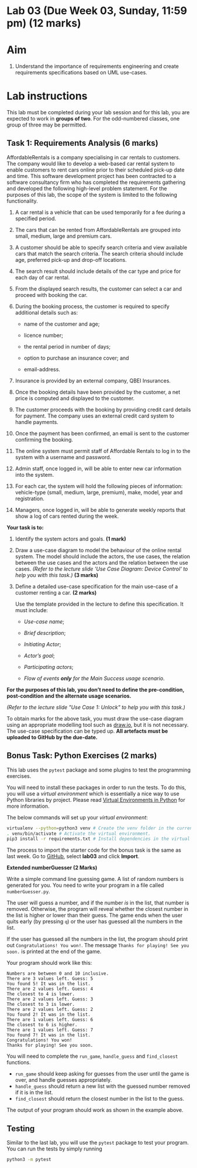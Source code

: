 # Lab 03 (Due Week 03, Sunday, 11:59 pm) (12 marks)

# Aim

1.  Understand the importance of requirements engineering and create requirements specifications based on UML use-cases.

# Lab instructions

This lab must be completed during your lab session and for this lab, you are expected to work in **groups of two**. For the odd-numbered classes, one group of three may be permitted.

## Task 1: Requirements Analysis (6 marks)

AffordableRentals is a company specialising in car rentals to customers. The company would like to develop a web-based car rental system to enable customers to rent cars online prior to their scheduled pick-up date and time. This software development project has been contracted to a software consultancy firm who has completed the requirements gathering and developed the following high-level problem statement. For the purposes of this lab, the scope of the system is limited to the following functionality.

1.  A car rental is a vehicle that can be used temporarily for a fee during a specified period.
    
2.  The cars that can be rented from AffordableRentals are grouped into small, medium, large and premium cars.
    
3.  A customer should be able to specify search criteria and view available cars that match the search criteria. The search criteria should include age, preferred pick-up and drop-off locations.
    
4.  The search result should include details of the car type and price for each day of car rental.
    
5.  From the displayed search results, the customer can select a car and proceed with booking the car.
    
6.  During the booking process, the customer is required to specify additional details such as:
    

	-   name of the customer and age;
    
	-   licence number;
    
	-   the rental period in number of days;
    
	-   option to purchase an insurance cover; and
    
	-   email-address.
    

7.  Insurance is provided by an external company, QBEI Insurances.
    
8.  Once the booking details have been provided by the customer, a net price is computed and displayed to the customer.
    
9.  The customer proceeds with the booking by providing credit card details for payment. The company uses an external credit card system to handle payments.
    
10.  Once the payment has been confirmed, an email is sent to the customer confirming the booking.
    
11.  The online system must permit staff of Affordable Rentals to log in to the system with a username and password.
    
12.  Admin staff, once logged in, will be able to enter new car information into the system.
    
13.  For each car, the system will hold the following pieces of information: vehicle-type (small, medium, large, premium), make, model, year and registration.
    
14.  Managers, once logged in, will be able to generate weekly reports that show a log of cars rented during the week.
    

**Your task is to:**

1.  Identify the system actors and goals.  **(1 mark)**
    
2.  Draw a use-case diagram to model the behaviour of the online rental system. The model should include the actors, the use cases, the relation between the use cases and the actors and the relation between the use cases. _(Refer to the lecture slide 'Use Case Diagram: Device Control' to help you with this task.)_  **(3 marks)** 

3.  Define a detailed use-case specification for the main use-case of a customer renting a car.  **(2 marks)**

	Use the template provided in the lecture to define this specification. It must include:

	-   _Use-case name_;
	    
	-   _Brief description_;
	    
	-   _Initiating Actor_;
	    
	-   _Actor’s goal_;
	    
	-   _Participating actors_;
	    
	-   _Flow of events **only** for the Main Success usage scenario_.
   
  ****For the purposes of this lab, you don’t need to define the pre-condition, post-condition and the alternate usage scenarios.****

  *(Refer to the lecture slide "Use Case 1: Unlock" to help you with this task.)*

To obtain marks for the above task, you must draw the use-case diagram using an appropriate modelling tool such as [draw.io](http://draw.io/), but it is not necessary. The use-case specification can be typed up.
**All artefacts must be uploaded to GitHub by the due-date.**

## Bonus Task: Python Exercises (2 marks)

This lab uses the `pytest` package and some plugins to test the programming exercises.

You will need to install these packages in order to run the tests. To do this, you will use a  *virtual environment* which is essentially a nice way to use Python libraries by project. Please read  [Virtual Environments in Python](https://webcms3.cse.unsw.edu.au/COMP1531/18s2/resources/19969) for more information.

The below commands will set up your  _virtual environment_:

```bash
virtualenv --python=python3 venv # Create the venv folder in the current directory.
. venv/bin/activate # Activate the virtual environment.
pip3 install -r requirements.txt # Install dependencies in the virtual environment.
```

The process to import the starter code for the bonus task is the same as last week. Go to  [GitHub](https://cgi.cse.unsw.edu.au/~cs1531/github/run.cgi/login), select  **lab03**  and click  **Import**.

**Extended numberGuesser (2 Marks)**

Write a simple command line guessing game. A list of random numbers is generated for you. You need to write your program in a file called `numberGuesser.py`.

The user will guess a number, and if the number *is* in the list, that number is removed. Otherwise, the program will reveal whether the closest number in the list is higher or lower than their guess. The game ends when the user quits early (by pressing `q`) or the user has guessed all the numbers in the list.

If the user has guessed all the numbers in the list, the program should print out `Congratulations! You won!`. The message `Thanks for playing! See you soon.` is printed at the end of the game.

Your program should work like this:
```
Numbers are between 0 and 10 inclusive.
There are 3 values left. Guess: 5
You found 5! It was in the list.
There are 2 values left. Guess: 4
The closest to 4 is lower.
There are 2 values left. Guess: 3
The closest to 3 is lower.
There are 2 values left. Guess: 2
You found 2! It was in the list.
There are 1 values left. Guess: 6
The closest to 6 is higher.
There are 1 values left. Guess: 7
You found 7! It was in the list.
Congratulations! You won!
Thanks for playing! See you soon.
```

You will need to complete the `run_game`, `handle_guess` and `find_closest` functions.

- `run_game` should keep asking for guesses from the user until the game is over, and handle guesses appropriately.
- `handle_guess` should return a new list with the guessed number removed if it is in the list.
- `find_closest` should return the closest number in the list to the guess.

The output of your program should work as shown in the example above.


## Testing

Similar to the last lab, you will use the `pytest` package to test your program. You can run the tests by simply running

```bash
python3 -m pytest
```
